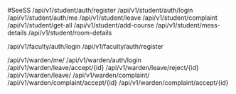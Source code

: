 #SeeSS
/api/v1/student/auth/register
/api/v1/student/auth/login
/api/v1/student/auth/me
/api/v1/student/leave
/api/v1/student/complaint
/api/v1/student/get-all
/api/v1/student/add-course
/api/v1/student/mess-details
/api/v1/student/room-details

/api/v1/faculty/auth/login
/api/v1/faculty/auth/register

/api/v1/warden/me/
/api/v1/warden/auth/login
/api/v1/warden/leave/accept/{id}
/api/v1/warden/leave/reject/{id}
/api/v1/warden/leave/
/api/v1/warden/complaint/
/api/v1/warden/complaint/accept/{id}
/api/v1/warden/complaint/accept/{id}
